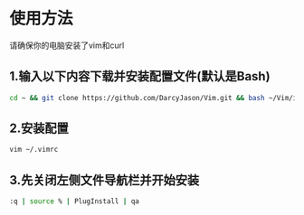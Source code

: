 # 使用方法

请确保你的电脑安装了vim和curl

## 1.输入以下内容下载并安装配置文件(默认是Bash)

```bash
cd ~ && git clone https://github.com/DarcyJason/Vim.git && bash ~/Vim/install.sh
```

## 2.安装配置
```bash
vim ~/.vimrc
```

## 3.先关闭左侧文件导航栏并开始安装
```bash
:q | source % | PlugInstall | qa
```
